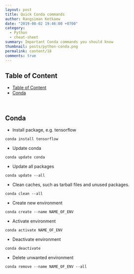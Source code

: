 ```yaml
---
layout: post
title: Quick Conda commands
author: Rangsiman Ketkaew
date: "2019-08-02 19:46:00 +0700"
category:
  - Python
  - cheat-sheet
summary: Important Conda commands you should know
thumbnail: posts/python-conda.png
permalink: content/18
comments: true
---
```


## Table of Content

- [Table of Content](#table-of-content)
- [Conda](#conda)

<br>

## Conda

- Install package, e.g. tensorflow
```
conda install tensorflow
```
- Update conda
```
conda update conda
```
- Update all packages
```
conda update --all
```
- Clean caches, such as tarball files and unused packages.
```
conda clean --all
```
- Create new environment
```
conda create --name NAME_OF_ENV
```
- Activate environment
```
conda activate NAME_OF_ENV
```
- Deactivate environment
```
conda deactivate
```
- Delete unwanted environment
```
conda remove --name NAME_OF_ENV --all
```
